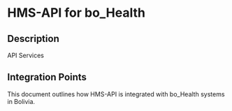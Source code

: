 # HMS-API for bo_Health

## Description

API Services

## Integration Points

This document outlines how HMS-API is integrated with bo_Health systems in Bolivia.

